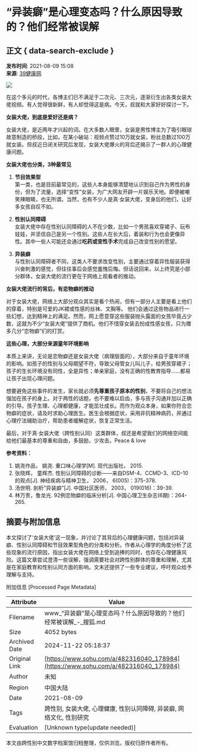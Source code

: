 # “异装癖”是心理变态吗？什么原因导致的？他们经常被误解

## 正文 { data-search-exclude }


**发布时间**: 2021-08-09 15:08  
**来源**: [39健康网](https://www.sohu.com/a/482316040_178984?spm=smpc.content-abroad.content.1.1732252639989EYMSdCh)

![](https://p8.itc.cn/images01/20210809/36a7cf6739f64f5d9b4261de9e8f90f7.png)

在这个多元的时代，各博主们已不满足于二次元、三次元，逐渐衍生出各类女装大佬视频。有人觉得很新鲜，有人却觉得这是病。今天，叔就和大家好好探讨一下。

**女装大佬，到底是爱好还是病？**

女装大佬，是近两年才兴起的词。在大多数人眼里，女装是男性博主为了吸引眼球故意制造的桥段，比如，在某小破站：视频点赞过10万就女装，粉丝总数过100万就女装。但叔近日闭关研究后发现，女装大佬爆火的背后还揭示了一群人的心理健康问题。

**女装大佬也分类，3种最常见**

1. **节目效果型**  
   第一类，也是目前最常见的，这些人本身能够清楚地认识到自己作为男性的身份，但为了流量，选择“变性”女装，为广大网友开辟一片娱乐天地。即便被嘲笑辣眼睛，也无所谓。当然，也有不少人是真·女装大佬，变身后的他们，让好多女孩自叹不如。

2. **性别认同障碍**  
   女装大佬中存在性别认同障碍的人不在少数，比如一个男孩喜欢穿裙子、玩布娃娃，并坚信自己是另一个性别。这些人在长大后，着装和行为也会更像异性。其中一些人可能还会通过**吃药或变性手术**完成自己改变性别的愿望。

3. **异装癖**  
   与性别认同障碍者不同，这类人不要求改变性别，主要通过穿着异性服装获得兴奋刺激的感觉，但往往事后会感觉羞愧后悔。但话说回来，以上终究是小部分群体，女装大佬的流行更在于网络上观看者的推动。

**女装大佬流行的背后，有恋物癖的推动**

对于女装大佬，网络上大部分观众其实是看个热闹，但有一部分人主要是看上他们的穿着，特别是可爱的JK裙或性感的丝袜、文胸等。 他们会通过这些物品进行一些幻想，达到精神上的满足。然而，网上愿意穿这些服装抛头露面的女孩毕竟占少数，这就为不少“女装大佬”提供了商机。他们不惜穿女装去扮成性感女孩，只为赠多几分“恋物癖”们的打赏。

**这些心理，大部分来源童年环境影响**

本质上来讲，无论是恋物癖还是女装大佬（病理层面的），大部分来自于童年环境的影响。如孩子的性别与父母期望不符，导致父母管女儿叫儿子，给男孩穿裙子；孩子的生长环境没有同性，全是异性；单亲家庭，没有正确的性教育指导……都易让孩子出现心理问题。

想要避免这些事件的发生，家长就必须**先尊重孩子原本的性别**，不要将自己的想法强加在孩子的身上。对于两性的话题，也不要难以启齿，多与孩子沟通并加以正确的引导。孩子生理、心理都健康，才能茁壮成长。而作为观众本身，如果你符合恋物癖的症状，请及时求助心理医生。医生会根据症状，采用非抗精神病药，并通过心理疗法辅助治疗，帮助患者缓解症状，恢复正常生活。

最后，对于真·女装大佬（跨性别认同）这类群体，叔还是希望我们的网络空间能给他们最基本的尊重和自由，多鼓励，少攻击。Peace & love

**参考资料：**

1. 姚尧作品， 姚尧. 重口味心理学\[M\]. 现代出版社， 2015.
2. 张晓辉， 童辉杰. 性别认同障碍的诊断——来自DSM-4、CCMD-3、ICD-10的观点\[J\]. 神经疾病与精神卫生， 2006， 6(005)：375-378.
3. 汤世明. 剖析"异装癖"\[J\]. 中国社区医师， 2003， 019(016)：39-39.
4. 林万贵，鲁龙光. 92例恋物癖的临床分析\[J\]. 中国心理卫生杂志(6期)：264-265.

## 摘要与附加信息

<!-- tcd_abstract -->
本文探讨了‘女装大佬’这一现象，并讨论了其背后的心理健康问题，包括对异装癖、性别认同障碍和节目效果型角色的分类和分析。作者从心理学的角度分析了这些现象的流行原因，指出女装大佬在网络上受到追捧的同时，也存在心理健康风险。这篇文章尝试澄清一些误解，强调需要社会对跨性别群体的尊重和理解，尤其是在家庭教育和性别认同方面的影响。文末还提供了一些专业建议，呼吁观众给予理解与支持。
<!-- tcd_abstract_end -->

附加信息 [Processed Page Metadata]

| Attribute       | Value                                  |
|-----------------|----------------------------------------|
| Filename        | www_“异装癖”是心理变态吗？什么原因导致的？他们经常被误解_-_搜狐.md                             |
| Size            | 4052 bytes                           |
| Archived Date   | 2024-11-22 05:18:37                             |
| Original Link   | [https://www.sohu.com/a/482316040_178984](https://www.sohu.com/a/482316040_178984)                       |
| Author          | 未知                               |
| Region          | 中国大陆                               |
| Date            | 2021-08-09                                 |
| Tags            | 跨性别, 女装大佬, 心理健康, 性别认同障碍, 异装癖, 网络文化, 性别研究                                 |
| Evaluation            | [Unknown type(update needed)]                                 |
<!-- tcd_table_end -->

本文由跨性别中文数字档案馆归档整理，仅供浏览。版权归原作者所有。
